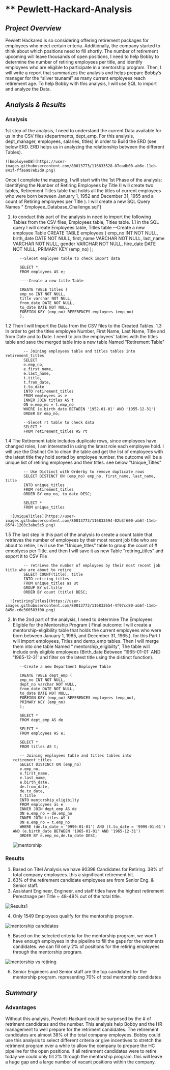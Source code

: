 # ** Pewlett-Hackard-Analysis

## *Project Overview*
Pewlett Hackared is so considering offering retirement packages for employees who meet certain criteria. Additionally, the company started to think about which positions need to fill shortly. The number of retirement upcoming will leave thousands of open positions, I need to help Bobby to determine the number of retiring employees per title, and identify employees who are eligible to participate in a mentorship program. Then, I will write a report that summarizes the analysis and helps prepare Bobby’s manager for the “silver tsunami” as many current employees reach retirement age. To help Bobby with this analysis, I will use SQL to import and analyze the Data.    
                  
## *Analysis & Results*
### Analysis
1st step of the analysis, I need to understand the current Data available for us in the CSV files (departments, dept_emp,  For this analysis, dept_manager, employees, salaries, titles) in order to Build the ERD (see below ERD. ERD  helps us in analyzing the relationship between the different Tables).  

    ![EmployeeDB](https://user-images.githubusercontent.com/80013773/116833528-87eadb00-ab6e-11eb-841f-ffa6987eb2d9.png)



 Once I complete the mapping, I will start with the 1st Phase of the analysis: Identifying the Number of Retiring Employees by Title (I will create two tables, Retirement Titles table that holds all the titles of current employees who were born between January 1, 1952 and December 31, 1955 and a count of Retiring employees per Title ). I will create a new SQL Query Names " Employee_Database_Challenge.sql")
  1) to conduct this part of the analysis in need to import the following Tables from the CSV files, Employees table, Titles table. 
  1.1 in the SQL query I will create Employees table, Titles table 
            --Create a new employee Table 
            CREATE TABLE employees (
                emp_no INT NOT NULL,
                birth_date DATE NOT NULL,
                first_name VARCHAR NOT NULL,
                last_name VARCHAR NOT NULL,
                gender VARCHAR NOT NULL,
                hire_date DATE NOT NULL,
                PRIMARY KEY (emp_no)
            );

            --Slecet employee table to check import data

            SELECT *
            FROM employees AS e;

            ----Create a new title Table 

            CREATE TABLE titles (
            emp_no INT NOT NULL,
            title varchar NOT NULL,
            from_date DATE NOT NULL,
            to_date DATE NOT NULL,
            FOREIGN KEY (emp_no) REFERENCES employees (emp_no)
            );
  1.2 Then I will Import the Data from the CSV files to the Created Tables. 
  1.3 In order to get the titles employee Number, First Name, Last Name, Title and from Date and to Date. I need to join the employees' tables with the titles table and save the merged table into a new table Named "Retirement Table"   


            -- Joining employees table and titles tables into retirement_titles
            SELECT
            e.emp_no,
            e.first_name,
            e.last_name, 
            t.title,
            t.from_date,
            t.to_date
            INTO retirement_titles
            FROM employees as e 
            INNER JOIN titles AS t
            ON e.emp_no = t.emp_no
            WHERE (e.birth_date BETWEEN '1952-01-01' AND '1955-12-31')
            ORDER BY emp_no;

            --Slecet rt table to check data
            SELECT *
            FROM retirement_titles AS rt

  1.4 The Retirement table includes duplicate rows, since employees have changed roles, I am interested in using the latest role each employee hold. I will use the Distinct On to clean the table and get the list of employees with the latest title they hold sorted by employee number. the outcome will be a unique list of retiring employees and their titles. see below "Unique_Titles"  

            -- Use Dictinct with Orderby to remove duplicate rows
            SELECT DISTINCT ON (emp_no) emp_no, first_name, last_name, title
            INTO unique_titles
            FROM retirement_titles
            ORDER BY emp_no, to_date DESC;

            SELECT *
            FROM unique_titles
         
      ![UniqueTitles](https://user-images.githubusercontent.com/80013773/116833594-02b3f600-ab6f-11eb-85f4-1203c3abe5c5.png)


  1.5 The last step in this part of the analysis to create a count table that retrieves the number of employees by their most recent job title who are about to retire, I will use the "Unique_titles" table to group the count of # emoplyess per Title. and then I will save it as new Table "retiring_titles" and export it to CSV File  

            -- retrieve the number of employees by their most recent job title who are about to retire
            SELECT COUNT(title), title
            INTO retiring_titles
            FROM unique_titles as ut
            GROUP BY ut.title
            ORDER BY count (title) DESC;

      ![retiringTitles](https://user-images.githubusercontent.com/80013773/116833654-4f97cc80-ab6f-11eb-845d-c6e360583f00.png)

  2) In the 2nd part of the analysis, I need to determine The Employees Eligible for the Mentorship Program ( Final outcome: I will create a mentorship-eligibility table that holds the current employees who were born between January 1, 1965, and December 31, 1965.). for this Part I will import employees, Titles and demp_emp tables.  Then I will merge them into one table Named " mentorship_eligibilty", The table will include only eligible employees (Birth_date Between '1965-01-01' AND '1965-12-31' and filter on the latest title using the distinct function).  
  
            --Create a new Department Employee Table 

            CREATE TABLE dept_emp (
            emp_no INT NOT NULL,
            dept_no varchar NOT NULL,
            from_date DATE NOT NULL,
            to_date DATE NOT NULL,
            FOREIGN KEY (emp_no) REFERENCES employees (emp_no),
            PRIMARY KEY (emp_no)
            );

            SELECT * 
            FROM dept_emp AS de

            SELECT *
            FROM employees AS e;

            SELECT *
            FROM titles AS t;

            -- Joining employees table and titles tables into retirement_titles
            SELECT DISTINCT ON (emp_no)
            e.emp_no,
            e.first_name,
            e.last_name, 
            e.birth_date,
            de.from_date,
            de.to_date,
            t.title
            INTO mentorship_eligibilty
            FROM employees as e 
            INNER JOIN dept_emp AS de
            ON e.emp_no = de.emp_no 
            INNER JOIN titles AS t
            ON e.emp_no = t.emp_no 
            WHERE (de.to_date = '9999-01-01') AND (t.to_date = '9999-01-01') AND (e.birth_date BETWEEN '1965-01-01' AND '1965-12-31') 
            ORDER BY e.emp_no,de.to_date DESC;

 
        ![mentorship](https://user-images.githubusercontent.com/80013773/116833776-ecf30080-ab6f-11eb-8e0b-3bfa1fa22cf3.png)
 
         
### Results
1) Based on Titel Analysis we have 90398 Candidates for Retiring. 38% of total company employees. this a significant retirement hit.
2) 63% of the retirement candidate employees are from Senior Eng. & Senior staff. 
3) Assistant Engineer, Engineer, and staff titles have the highest retirement Perectnage per Title ~ 48-49% out of the total title.   

![Results1](https://user-images.githubusercontent.com/80013773/116833859-5e32b380-ab70-11eb-9a0c-91423efdec18.PNG)

4) Only 1549 Employees qualify for the mentorship program. 

![mentorship candidates](https://user-images.githubusercontent.com/80013773/116833808-1ca20880-ab70-11eb-8ed4-8db70acea961.PNG)

5) Based on the selected criteria for the mentorship program, we won't have enough employees in the pipeline to fill the gaps for the retriments candidates. we can fill only 2% of positions for the retiring employees through the mentorship program. 
 
![mentorship vs  retiring](https://user-images.githubusercontent.com/80013773/116833828-33485f80-ab70-11eb-945f-952677f245be.PNG)


6) Senior Engineers and Senior staff are the top candidates for the mentorship program. representing 70% of total mentorship candidates 

    
## *Summary*
### Advantages
 Without this analysis, Pewlett-Hackard could be surprised by the # of retriment candidates and the number. This analysis help Bobby and the HR management to well prepare for the retriment candidates. The retirement candidates are almost 38% of the total company employees. Bobby could use this analysis to select different criteria or give incentives to stretch the retriment program over a while to allow the company to prepare the HC pipeline for the open positions. if all retirement candidates were to retire today we could only fill 2% through the mentorship program. this will leave a huge gap and a large number of vacant positions within the company.  

